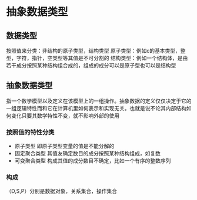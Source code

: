 # 抽象数据类型

## 数据类型
按照值来分类：非结构的原子类型，结构类型
    原子类型：例如c的基本类型，整型，字符，指针，空类型等其值是不可分割的
    结构类型：例如一个结构体，是由若干成分按照某种结构组合成的，组成的成分可以是原子型也可以是结构型

## 抽象数据类型
指一个数学模型以及定义在该模型上的一组操作。抽象数据的定义仅仅决定于它的一组逻辑特性而和它在计算机里如何表示和实现无关。也就是说不论其内部结构如何变化只要其数学特性不变，就不影响外部的使用

### 按照值的特性分类
* 原子类型
即原子类型变量的值是不能分解的
* 固定聚合类型
其值友确定数目的成分按照某种结构组成，如复数
* 可变聚合类型
构成其值的成分数目不确定，比如一个有序的整数序列

### 构成
（D,S,P）分别是数据对象，关系集合，操作集合